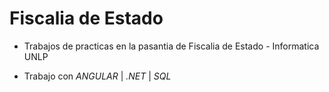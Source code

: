 # Fiscalia de Estado

- Trabajos de practicas en la pasantia de Fiscalia de Estado - Informatica UNLP

- Trabajo con _ANGULAR_ | _.NET_ | _SQL_
